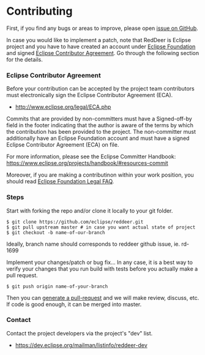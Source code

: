 # Contributing

First, if you find any bugs or areas to improve, please open [issue on GitHub](https://github.com/eclipse/reddeer/issues).

In case you would like to implement a patch, note that RedDeer is Eclipse project and you have to have created an account under [Eclipse Foundation](https://accounts.eclipse.org/) and signed [Eclipse Contributor Agreement](https://www.eclipse.org/legal/ECA.php). Go through the following section for the details.

### Eclipse Contributor Agreement

Before your contribution can be accepted by the project team contributors must
electronically sign the Eclipse Contributor Agreement (ECA).

* http://www.eclipse.org/legal/ECA.php

Commits that are provided by non-committers must have a Signed-off-by field in
the footer indicating that the author is aware of the terms by which the
contribution has been provided to the project. The non-committer must
additionally have an Eclipse Foundation account and must have a signed Eclipse
Contributor Agreement (ECA) on file.

For more information, please see the Eclipse Committer Handbook:
https://www.eclipse.org/projects/handbook/#resources-commit

Moreover, if you are making a contributinon within your work position, you should read [Eclipse Foundation Legal FAQ](https://www.eclipse.org/legal/legalfaq.php).

### Steps
Start with forking the repo and/or clone it locally to your git folder.

    $ git clone https://github.com/eclipse/reddeer.git
    $ git pull upstream master # in case you want actual state of project
    $ git checkout -b name-of-our-branch 
    
Ideally, branch name should corresponds to reddeer github issue, ie. rd-1699

Implement your changes/patch or bug fix...
In any case, it is a best way to verify your changes that you run build with tests before you actually make a pull request.

    $ git push origin name-of-your-branch
    
Then you can [generate a pull-request](https://help.github.com/en/articles/about-pull-requests) and we will make review, discuss, etc. If code is good enough, it can be merged into master.

### Contact

Contact the project developers via the project's "dev" list.

* https://dev.eclipse.org/mailman/listinfo/reddeer-dev
